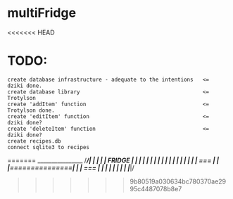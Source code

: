 # multiFridge


<<<<<<< HEAD
# TODO: 
    create database infrastructure - adequate to the intentions   <=  dziki done.
    create database library                                       <=  Trotylson 
    create 'addItem' function                                     <=  Trotylson done.
    create 'editItem' function                                    <=  dziki done?
    create 'deleteItem' function                                  <=  dziki done?
    create recipes.db
    connect sqlite3 to recipes
    
=======
          ________________
         /_______________/|
        |               | |
        |    FRIDGE     | |
        |               | |
        |               | |
        |               | |
        |               | |
        |               | |
        |          ===  | |
        |===============| |
        |          ===  | |
        |               | |
        |               | |
        |_______________|/ 
>>>>>>> 9b80519a030634bc780370ae2995c4487078b8e7
